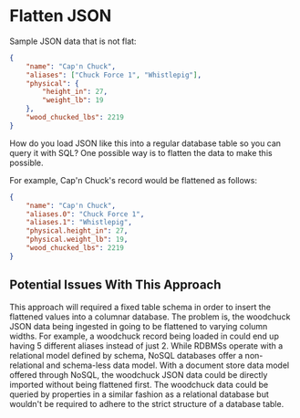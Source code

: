 # Flatten JSON

Sample JSON data that is not flat:

```json
{
    "name": "Cap'n Chuck",
    "aliases": ["Chuck Force 1", "Whistlepig"],
    "physical": {
        "height_in": 27,
        "weight_lb": 19
    },
    "wood_chucked_lbs": 2219
}
```

How do you load JSON like this into a regular database table so you can
query it with SQL? One possible way is to flatten the data to make this possible.

For example, Cap'n Chuck's record would be flattened as follows:

```json
{
    "name": "Cap'n Chuck",
    "aliases.0": "Chuck Force 1",
    "aliases.1": "Whistlepig",
    "physical.height_in": 27,
    "physical.weight_lb": 19,
    "wood_chucked_lbs": 2219
}
```

## Potential Issues With This Approach

This approach will required a fixed table schema in order to insert the flattened values into a columnar database.
The problem is, the woodchuck JSON data being ingested in going to be flattened to varying column
widths. For example, a woodchuck record being loaded in could end up having 5 different
aliases instead of just 2. While RDBMSs operate with a relational model defined by schema,
NoSQL databases offer a non-relational and schema-less data model. With a document store
data model offered through NoSQL, the woodchuck JSON data could be directly imported without
being flattened first. The woodchuck data could be queried by properties in a similar fashion
as a relational database but wouldn't be required to adhere to the strict structure of
a database table.